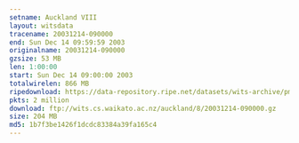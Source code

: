 ```yaml
---
setname: Auckland VIII
layout: witsdata
tracename: 20031214-090000
end: Sun Dec 14 09:59:59 2003
originalname: 20031214-090000
gzsize: 53 MB
len: 1:00:00
start: Sun Dec 14 09:00:00 2003
totalwirelen: 866 MB
ripedownload: https://data-repository.ripe.net/datasets/wits-archive/pma/long/auck/8//20031214-090000.gz
pkts: 2 million
download: ftp://wits.cs.waikato.ac.nz/auckland/8/20031214-090000.gz
size: 204 MB
md5: 1b7f3be1426f1dcdc83384a39fa165c4
---
```

